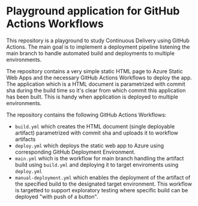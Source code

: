 # Playground application for GitHub Actions Workflows

This repository is a playground to study Continuous Delivery using GitHub Actions. The main goal is to implement a deployment pipeline listening the main branch to handle automated build and deployments to multiple environments.

The repository contains a very simple static HTML page to Azure Static Web Apps and the necessary GitHub Actions Workflows to deploy the app. The application which is a HTML document is parametrized with commit sha during the build time so it's clear from which commit this application has been built. This is handy when application is deployed to multiple environments.

The repository contains the following GitHub Actions Workflows:

- `build.yml` which creates the HTML document (single deployable artifact) parametrized with commit sha and uploads it to workflow artifacts
- `deploy.yml` which deploys the static web app to Azure using corresponding GitHub Deployment Environment.
- `main.yml` which is the workflow for main branch handling the artifact build using `build.yml` and deploying it to target enviroments using `deploy.yml`
- `manual-deployment.yml` which enables the deployment of the artifact of the specified build to the designated target environment. This workflow is targetted to support exploratory testing where specific build can be deployed "with push of a button".